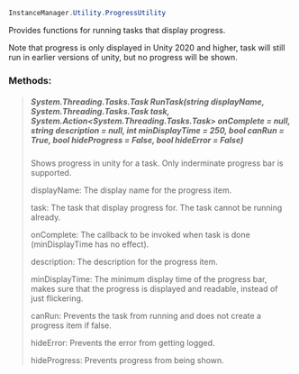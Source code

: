 ```csharp
InstanceManager.Utility.ProgressUtility
```







Provides functions for running tasks that display progress.


Note that progress is only displayed in Unity 2020 and higher, task will still run in earlier versions of unity, but no progress will be shown.



### Methods:

>##### System.Threading.Tasks.Task RunTask(string displayName, System.Threading.Tasks.Task task, System.Action<System.Threading.Tasks.Task> onComplete = null, string description = null, int minDisplayTime = 250, bool canRun = True, bool hideProgress = False, bool hideError = False)
>
>
>
>Shows progress in unity for a task. Only inderminate progress bar is supported.
>
>displayName: The display name for the progress item.
>
>task: The task that display progress for. The task cannot be running already.
>
>onComplete: The callback to be invoked when task is done (minDisplayTime has no effect).
>
>description: The description for the progress item.
>
>minDisplayTime: The minimum display time of the progress bar, makes sure that the progress is displayed and readable, instead of just flickering.
>
>canRun: Prevents the task from running and does not create a progress item if false.
>
>hideError: Prevents the error from getting logged.
>
>hideProgress: Prevents progress from being shown.
>